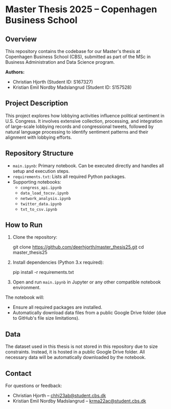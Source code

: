 # Master Thesis 2025 – Copenhagen Business School

## Overview

This repository contains the codebase for our Master's thesis at Copenhagen Business School (CBS), submitted as part of the MSc in Business Administration and Data Science program.

**Authors:**
- Christian Hjorth (Student ID: S167327)
- Kristian Emil Nordby Madslangrud (Student ID: S157528)

## Project Description

This project explores how lobbying activities influence political sentiment in U.S. Congress. It involves extensive collection, processing, and integration of large-scale lobbying records and congressional tweets, followed by natural language processing to identify sentiment patterns and their alignment with lobbying efforts.

## Repository Structure

- `main.ipynb`: Primary notebook. Can be executed directly and handles all setup and execution steps.
- `requirements.txt`: Lists all required Python packages.
- Supporting notebooks:
  - `congress_api.ipynb`
  - `data_load_tocsv.ipynb`
  - `network_analysis.ipynb`
  - `twitter_data.ipynb`
  - `txt_to_csv.ipynb`

## How to Run

1. Clone the repository:

   git clone https://github.com/deerhjorth/master_thesis25.git
   cd master_thesis25

2. Install dependencies (Python 3.x required):

   pip install -r requirements.txt

3. Open and run `main.ipynb` in Jupyter or any other compatible notebook environment.

The notebook will:
- Ensure all required packages are installed.
- Automatically download data files from a public Google Drive folder (due to GitHub's file size limitations).

## Data

The dataset used in this thesis is not stored in this repository due to size constraints. Instead, it is hosted in a public Google Drive folder. All necessary data will be automatically downloaded by the notebook.

## Contact

For questions or feedback:

- Christian Hjorth – chhj23ab@student.cbs.dk
- Kristian Emil Nordby Madslangrud – krma22ac@student.cbs.dk